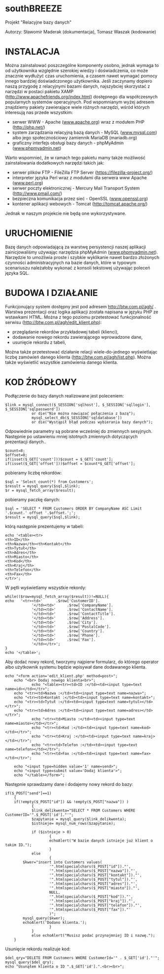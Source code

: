 southBREEZE
===========

Projekt "Relacyjne bazy danych"

Autorzy: Sławomir Maderak (dokumentacja), Tomasz Waszak (kodowanie)


INSTALACJA
==========

Można zainstalować poszczególne komponenty osobno, jednak wymaga to od użytkownika względnie szerokiej wiedzy i doświadczenia, co może znacznie wydłużyć czas uruchomienia, a czasem nawet wymagać pomocy innego bardziej doświadczonego użytkownika. Jeśli zaczynamy dopiero naszą przygodę z relacyjnymi bazami danych, najszybciej skorzystać z narzędzi w postaci pakietu XAMP (http://www.apachefriends.org/index.html) dostępnego dla współczesnych popularnych systemów operacyjnych. Pod wspomnianym wyżej adresem znajdziemy pakiety zawierające wiele różnych narzędzi, wśród których interesują nas przede wszystkim:

* serwer WWW - Apache (www.apache.org) wraz z modułem PHP (http://php.net/)
* system zarządzania relacyjną bazą danych - MySQL (www.mysql.com) albo jego społecznościowy zamiennik MariaDB (mariadb.org)
* graficzny interfejs obsługi bazy danych - phpMyAdmin (www.phpmyadmin.net)

Warto wspomnieć, że w ramach tego pakietu mamy także możliwość zainstalowania dodatkowych narzędzi takich jak:

* serwer plików FTP - FileZilla FTP Server (https://filezilla-project.org/)
* interpreter języka Perl wraz z modułami dla serwera www Apache (www.perl.org)
* serwer poczty elektronicznej - Mercury Mail Transport System (http://www.pmail.com/)
* bezpieczna komunikacja przez sieć - OpenSSL (www.openssl.org)
* kontener aplikacji webowych - Tomcat (http://tomcat.apache.org/)
 
Jednak w naszym projekcie nie będą one wykorzystywane.


URUCHOMIENIE
============

Bazę danych odpowiadającą za warstwę persystencji naszej aplikacji zainicjowaliśmy używając narzędzia phpMyAdmin (www.phpmyadmin.net). Narzędzie to umożliwia proste i szybkie wyklikanie nawet bardzo złożonych czynności administracyjnych na bazie danych, które w typowym scenariuszu należałoby wykonać z konsoli tekstowej używając poleceń języka SQL.


BUDOWA I DZIAŁANIE
==================

Funkcjonujący system dostępny jest pod adresem http://btw.com.pl/agh/ . Warstwa prezentacji oraz logika aplikacji została napisana w języku PHP ze wstawkami HTML.
Można z tego poziomu przetestować funkcjonalność serwisu (http://btw.com.pl/agh/edit_klient.php):

* przeglądanie rekordów przykładowej tabeli (klienci),
* dodawanie nowego rekordu zawierającego wprowadzone dane,
* usunięcie rekordu z tabeli,

Można także przetestować działanie relacji wiele-do-jednego wyświetlając liczbę zamówień danego klienta (http://btw.com.pl/agh/list.php). Można także wyświetlić wszystkie zamówienia danego klienta.


KOD ŹRÓDŁOWY
=========================

Podłączenie do bazy danych realizowane jest poleceniem:

    $link = mysql_connect($_SESSION['sqlhost'], $_SESSION['sqllogin'], $_SESSION['sqlpassword'])
                or die("Nie można nawiązać połączenia z bazą");
                mysql_select_db($_SESSION['sqldatabase'])
                or die("Wystąpił błąd podczas wybierania bazy danych");
                
Odpowiednie parametry są pobrane wcześniej do zmiennych sesyjnych. Następnie po ustawieniu mniej istotnych zmiennych dotyczących prezentacji danych..

    $count=8;
    $offset=0;
    if(isset($_GET['count']))$count = $_GET['count'];
    if(isset($_GET['offset']))$offset = $count*$_GET['offset'];

pobieramy liczbę rekordów:

    $sql = 'Select count(*) from Customers';
    $result = mysql_query($sql,$link);
    $r = mysql_fetch_array($result);

pobieramy paczkę danych:

    $sql = 'SELECT * FROM Customers ORDER BY CompanyName ASC Limit '.$count.' offset '.$offset.';';
    $result = mysql_query($sql,$link);

którą następnie prezentujemy w tabeli:


    echo '<table><tr>
    <th>ID</th>
    <th>Nazwa</th><th>Kontakt</th>
    <th>Tytuł</th>
    <th>Adres</th>
    <th>Miasto</th>
    <th>Kod</th>
    <th>Kraj</th>
    <th>Telefon</th>
    <th>Fax</th>
    </tr>';


W pętli wyświetlamy wszystkie rekordy:


    while(($row=mysql_fetch_array($result))!=NULL){
    echo   '<tr><td>'      .$row['CustomerID'].
                '</td><td>'     .$row['CompanyName'].
                '</td><td>'     .$row['ContactName'].
                '</td><td>'     .$row['ContactTitle'].
                '</td><td>'     .$row['Address'].
                '</td><td>'     .$row['City'].
                '</td><td>'     .$row['PostalCode'].
                '</td><td>'     .$row['Country'].
                '</td><td>'     .$row['Phone'].
                '</td><td>'     .$row['Fax'].
                '</td></tr>';
    }
    echo '</table>';
 
 
Aby dodać nowy rekord, tworzymy najpierw formularz, do którego operator albo użytkownik systemu będzie wpisywał dane dodawanego klienta.

    echo "<form action='edit_klient.php' method=post>";
        echo "<br> Dodaj nowego klienta<br>";
                echo "<table><tr><td>ID :</td><td><input type=text name=id></td></tr>";
        echo "<tr><td>Nazwa :</td><td><input type=text name=nazwa>";
        echo "<tr><td>Kontakt :</td><td><input type=text name=kontakt>";
        echo "<tr><td>Tytuł :</td><td><input type=text name=tytul></td></tr>";
        echo "<tr><td>Adres :</td><td><input type=text name=adres></td></tr>";
                echo "<tr><td>Miasto :</td><td><input type=text name=miasto></td></tr>";
                echo "<tr><td>Kod :</td><td><input type=text name=kod></td></tr>";
                echo "<tr><td>Kraj :</td><td><input type=text name=kraj></td></tr>";
                echo "<tr><td>Telefon :</td><td><input type=text name=telefon></td></tr>";
                echo "<tr><td>Fax :</td><td><input type=text name=fax></td></tr>";

        echo "<input type=hidden value='1' name=send>";
        echo "<input type=submit value='Dodaj klienta'>";
        echo "</table></form>";
        
        
Następnie sprawdzamy dane i dodajemy nowy rekord do bazy:

    if($_POST["send"]==1)
        {
        if(!empty($_POST["id"]) && !empty($_POST["nazwa"]) )
                {
                $link_delikwenta="SELECT * FROM Customers WHERE CustomerID='".$_POST['id']."'";
                $zapytanie = mysql_query($link_delikwenta);
                $istnieje= mysql_num_rows($zapytanie);

                if ($istnieje > 0)
                        {
                        echoAlert("W bazie danych istnieje już klient o takim ID.");
                        }
                else
                        {
            $kwer="insert into Customers values(
                        '".htmlspecialchars($_POST["id"])."',
                        '".htmlspecialchars($_POST["nazwa"])."',
                        '".htmlspecialchars($_POST["kontakt"])."',
                        '".htmlspecialchars($_POST["tytul"])."',
                        '".htmlspecialchars($_POST["adres"])."',
                        '".htmlspecialchars($_POST["miasto"])."',
                        NULL,
                        '".htmlspecialchars($_POST["kod"])."',
                        '".htmlspecialchars($_POST["kraj"])."',
                        '".htmlspecialchars($_POST["telefon"])."',
                        '".htmlspecialchars($_POST["fax"])."'
                        )";
            mysql_query($kwer);
            echoAlert('Dodano klienta.');
                        }
                }
                else echoAlert("Musisz podać przynajmniej ID i nazwę.");
        }
        

Usunięcie rekordu realizuje kod:

    $del_qry="DELETE FROM Customers WHERE CustomerId='" . $_GET['id']."'";
    mysql_query($del_qry);
    echo "Usunąłem klienta o ID ".$_GET['id'].".<br><br>";
    
